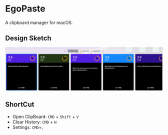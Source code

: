 # EgoPaste

 A clipboard manager for macOS.

## Design Sketch

![designSketch](./images/designSketch.png)

## ShortCut

* Open ClipBoard: `CMD` + `Shift` + `V`
* Clear History:  `CMD` + `H`
* Settings: `CMD`+`,`